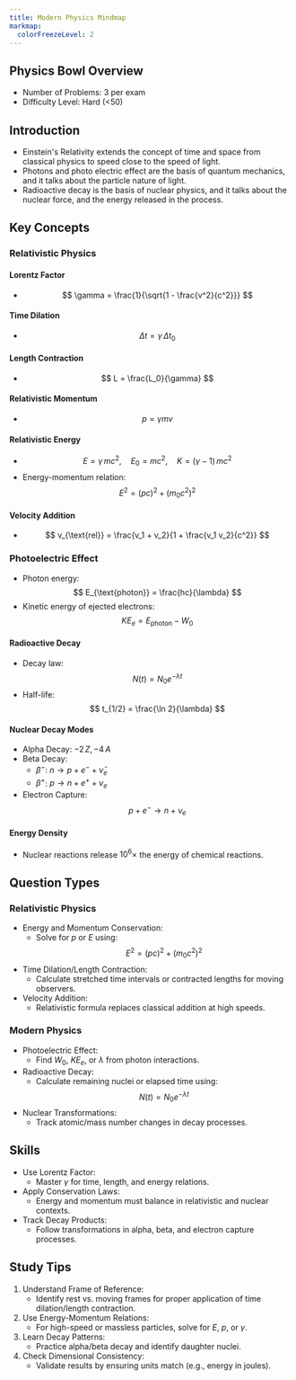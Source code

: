 ```yaml
---
title: Modern Physics Mindmap
markmap:
  colorFreezeLevel: 2
---
```


## Physics Bowl Overview

- Number of Problems: 3 per exam
- Difficulty Level: Hard (<50)

## Introduction

- Einstein's Relativity extends the concept of time and space from classical physics to speed close to the speed of light.
- Photons and photo electric effect are the basis of quantum mechanics, and it talks about the particle nature of light.
- Radioactive decay is the basis of nuclear physics, and it talks about the nuclear force, and the energy released in the process.

## Key Concepts

### Relativistic Physics

#### Lorentz Factor
- $$
  \gamma = \frac{1}{\sqrt{1 - \frac{v^2}{c^2}}}
  $$

#### Time Dilation
- $$
  \Delta t = \gamma \,\Delta t_0
  $$

#### Length Contraction
- $$
  L = \frac{L_0}{\gamma}
  $$

#### Relativistic Momentum
- $$
  p = \gamma m v
  $$

#### Relativistic Energy
- $$
  E = \gamma\,m c^2, \quad E_0 = m c^2, \quad K = (\gamma - 1)\,m c^2
  $$
- Energy-momentum relation:
  $$
  E^2 = (pc)^2 + (m_0 c^2)^2
  $$

#### Velocity Addition
- $$
  v_{\text{rel}} = \frac{v_1 + v_2}{1 + \frac{v_1 v_2}{c^2}}
  $$

### Photoelectric Effect
- Photon energy:
  $$
  E_{\text{photon}} = \frac{hc}{\lambda}
  $$
- Kinetic energy of ejected electrons:
  $$
  KE_e = E_{\text{photon}} - W_0
  $$

#### Radioactive Decay
- Decay law:
  $$
  N(t) = N_0 e^{-\lambda t}
  $$
- Half-life:
  $$
  t_{1/2} = \frac{\ln 2}{\lambda}
  $$

#### Nuclear Decay Modes
- Alpha Decay: $-2 \, Z, -4 \, A$
- Beta Decay:
  - $\beta^-$: $n \rightarrow p + e^- + \bar{\nu}_e$
  - $\beta^+$: $p \rightarrow n + e^+ + \nu_e$
- Electron Capture:
  $$
  p + e^- \rightarrow n + \nu_e
  $$

#### Energy Density
- Nuclear reactions release $10^6 \times$ the energy of chemical reactions.

## Question Types

### Relativistic Physics
- Energy and Momentum Conservation:
  - Solve for $p$ or $E$ using:
    $$
    E^2 = (pc)^2 + (m_0 c^2)^2
    $$
- Time Dilation/Length Contraction:
  - Calculate stretched time intervals or contracted lengths for moving observers.
- Velocity Addition:
  - Relativistic formula replaces classical addition at high speeds.

### Modern Physics
- Photoelectric Effect:
  - Find $W_0$, $KE_e$, or $\lambda$ from photon interactions.
- Radioactive Decay:
  - Calculate remaining nuclei or elapsed time using:
    $$
    N(t) = N_0 e^{-\lambda t}
    $$
- Nuclear Transformations:
  - Track atomic/mass number changes in decay processes.

## Skills

- Use Lorentz Factor:
  - Master $\gamma$ for time, length, and energy relations.
- Apply Conservation Laws:
  - Energy and momentum must balance in relativistic and nuclear contexts.
- Track Decay Products:
  - Follow transformations in alpha, beta, and electron capture processes.

## Study Tips

1. Understand Frame of Reference:
   - Identify rest vs. moving frames for proper application of time dilation/length contraction.
2. Use Energy-Momentum Relations:
   - For high-speed or massless particles, solve for $E$, $p$, or $\gamma$.
3. Learn Decay Patterns:
   - Practice alpha/beta decay and identify daughter nuclei.
4. Check Dimensional Consistency:
   - Validate results by ensuring units match (e.g., energy in joules).

